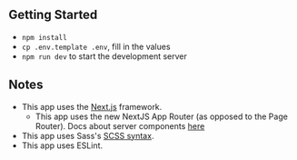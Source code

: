 ## Getting Started
-  `npm install`
- `cp .env.template .env`, fill in the values
- `npm run dev` to start the development server

## Notes
- This app uses the [Next.js](https://nextjs.org/) framework.
    - This app uses the new NextJS App Router (as opposed to the Page Router). Docs about server components [here](https://nextjs.org/docs/app/building-your-application/rendering/server-components)
- This app uses Sass's [SCSS syntax](https://sass-lang.com/documentation/).
- This app uses ESLint.
